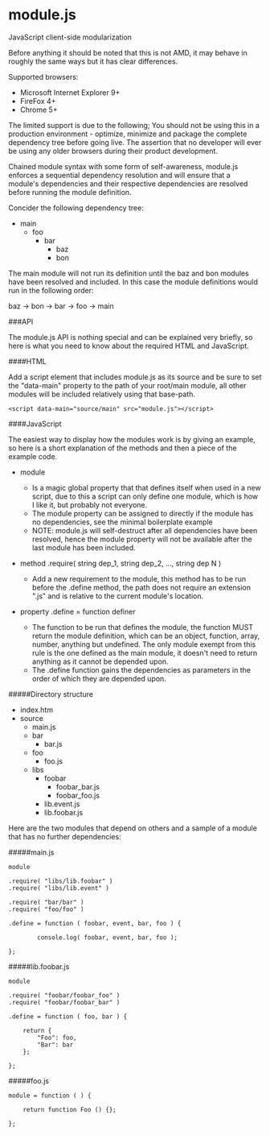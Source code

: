 module.js
=========

JavaScript client-side modularization

Before anything it should be noted that this is not AMD, it may behave in roughly the same
ways but it has clear differences.

Supported browsers:

 - Microsoft Internet Explorer 9+
 - FireFox 4+
 - Chrome 5+

The limited support is due to the following; You should not be using this in a production
environment - optimize, minimize and package the complete dependency tree before going live.
The assertion that no developer will ever be using any older browsers during their product
development.

Chained module syntax with some form of self-awareness, module.js
enforces a sequential dependency resolution and will ensure that
a module's dependencies and their respective dependencies are resolved 
before running the module definition.

Concider the following dependency tree:

- main
  - foo
    - bar
      - baz
      - bon
      
The main module will not run its definition until the baz and bon 
modules have been resolved and included. In this case the module definitions 
would run in the following order:

baz -> bon -> bar -> foo -> main

###API

The module.js API is nothing special and can be explained very briefly,
so here is what you need to know about the required HTML and JavaScript.

####HTML

Add a script element that includes module.js as its source and
be sure to set the "data-main" property to the path of your root/main
module, all other modules will be included relatively using that 
base-path.

    <script data-main="source/main" src="module.js"></script>

####JavaScript

The easiest way to display how the modules work is by giving an example, 
so here is a short explanation of the methods and then a piece of the example code.

- module 
  - Is a magic global property that that defines itself when used in a new script, due to this a script can only define one module, which is how I like it, but probably not everyone.
  - The module property can be assigned to directly if the module has no dependencies, see the minimal boilerplate example
  - NOTE: module.js will self-destruct after all dependencies have been resolved, hence the module property will not be available after the last module has been included.

- method <module>.require( string dep_1, string dep_2, ..., string dep N )
  - Add a new requirement to the module, this method has to be run before the .define method, the path does not require an extension ".js" and is relative to the current module's location.

- property <module>.define = function definer
  - The function to be run that defines the module, the function MUST return the module definition, which can be an object, function, array, number, anything but undefined. The only module exempt from this rule is the one defined as the main module, it doesn't need to return anything as it cannot be depended upon.
  - The .define function gains the dependencies as parameters in the order of which they are depended upon.

#####Directory structure

- index.htm
- source
  - main.js
  - bar
    - bar.js
  - foo
    - foo.js
  - libs
    - foobar
      - foobar_bar.js
      - foobar_foo.js
    - lib.event.js
    - lib.foobar.js

Here are the two modules that depend on others and a sample of a module that has no further dependencies:

#####main.js

    module
    
	.require( "libs/lib.foobar" )
	.require( "libs/lib.event" )
    
	.require( "bar/bar" )
	.require( "foo/foo" )
    
	.define = function ( foobar, event, bar, foo ) {
    
    		console.log( foobar, event, bar, foo );
    
    };
    
#####lib.foobar.js

    module

	.require( "foobar/foobar_foo" )
	.require( "foobar/foobar_bar" )

	.define = function ( foo, bar ) {
  
		return {
			"Foo": foo,
			"Bar": bar
		};

    };
    
#####foo.js

    module = function ( ) {

		return function Foo () {};

    };
